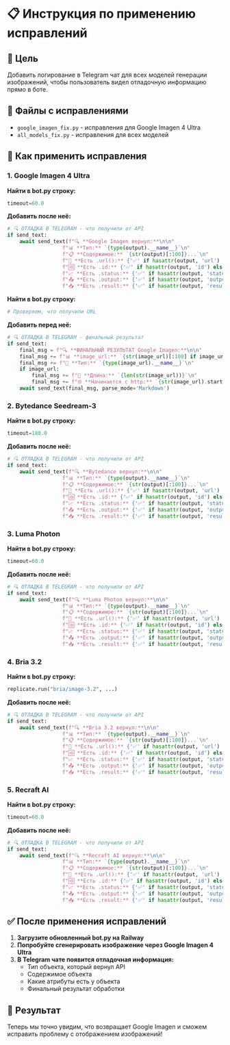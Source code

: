 # 📋 Инструкция по применению исправлений

## 🎯 Цель
Добавить логирование в Telegram чат для всех моделей генерации изображений, чтобы пользователь видел отладочную информацию прямо в боте.

## 📁 Файлы с исправлениями
- `google_imagen_fix.py` - исправления для Google Imagen 4 Ultra
- `all_models_fix.py` - исправления для всех моделей

## 🔧 Как применить исправления

### 1. Google Imagen 4 Ultra
**Найти в bot.py строку:**
```python
timeout=60.0
```

**Добавить после неё:**
```python
# 🔍 ОТЛАДКА В TELEGRAM - что получили от API
if send_text:
    await send_text(f"🔍 **Google Imagen вернул:**\n\n"
                  f"📊 **Тип:** `{type(output).__name__}`\n"
                  f"📋 **Содержимое:** `{str(output)[:100]}...`\n"
                  f"🔗 **Есть .url():** {'✅' if hasattr(output, 'url') else '❌'}\n"
                  f"🆔 **Есть .id:** {'✅' if hasattr(output, 'id') else '❌'}\n"
                  f"📈 **Есть .status:** {'✅' if hasattr(output, 'status') else '❌'}\n"
                  f"📤 **Есть .output:** {'✅' if hasattr(output, 'output') else '❌'}\n"
                  f"📥 **Есть .result:** {'✅' if hasattr(output, 'result') else '❌'}", parse_mode='Markdown')
```

**Найти в bot.py строку:**
```python
# Проверяем, что получили URL
```

**Добавить перед неё:**
```python
# 🔍 ОТЛАДКА В TELEGRAM - финальный результат
if send_text:
    final_msg = f"🔍 **ФИНАЛЬНЫЙ РЕЗУЛЬТАТ Google Imagen:**\n\n"
    final_msg += f"📊 **image_url:** `{str(image_url)[:100] if image_url else 'None'}...`\n"
    final_msg += f"🔗 **Тип:** `{type(image_url).__name__}`\n"
    if image_url:
        final_msg += f"📏 **Длина:** `{len(str(image_url))}`\n"
        final_msg += f"🌐 **Начинается с http:** `{str(image_url).startswith(('http://', 'https://'))}`\n"
    await send_text(final_msg, parse_mode='Markdown')
```

### 2. Bytedance Seedream-3
**Найти в bot.py строку:**
```python
timeout=180.0
```

**Добавить после неё:**
```python
# 🔍 ОТЛАДКА В TELEGRAM - что получили от API
if send_text:
    await send_text(f"🔍 **Bytedance вернул:**\n\n"
                  f"📊 **Тип:** `{type(output).__name__}`\n"
                  f"📋 **Содержимое:** `{str(output)[:100]}...`\n"
                  f"🔗 **Есть .url():** {'✅' if hasattr(output, 'url') else '❌'}\n"
                  f"🆔 **Есть .id:** {'✅' if hasattr(output, 'id') else '❌'}\n"
                  f"📈 **Есть .status:** {'✅' if hasattr(output, 'status') else '❌'}\n"
                  f"📤 **Есть .output:** {'✅' if hasattr(output, 'output') else '❌'}\n"
                  f"📥 **Есть .result:** {'✅' if hasattr(output, 'result') else '❌'}", parse_mode='Markdown')
```

### 3. Luma Photon
**Найти в bot.py строку:**
```python
timeout=60.0
```

**Добавить после неё:**
```python
# 🔍 ОТЛАДКА В TELEGRAM - что получили от API
if send_text:
    await send_text(f"🔍 **Luma Photon вернул:**\n\n"
                  f"📊 **Тип:** `{type(output).__name__}`\n"
                  f"📋 **Содержимое:** `{str(output)[:100]}...`\n"
                  f"🔗 **Есть .url():** {'✅' if hasattr(output, 'url') else '❌'}\n"
                  f"🆔 **Есть .id:** {'✅' if hasattr(output, 'id') else '❌'}\n"
                  f"📈 **Есть .status:** {'✅' if hasattr(output, 'status') else '❌'}\n"
                  f"📤 **Есть .output:** {'✅' if hasattr(output, 'output') else '❌'}\n"
                  f"📥 **Есть .result:** {'✅' if hasattr(output, 'result') else '❌'}", parse_mode='Markdown')
```

### 4. Bria 3.2
**Найти в bot.py строку:**
```python
replicate.run("bria/image-3.2", ...)
```

**Добавить после неё:**
```python
# 🔍 ОТЛАДКА В TELEGRAM - что получили от API
if send_text:
    await send_text(f"🔍 **Bria 3.2 вернул:**\n\n"
                  f"📊 **Тип:** `{type(output).__name__}`\n"
                  f"📋 **Содержимое:** `{str(output)[:100]}...`\n"
                  f"🔗 **Есть .url():** {'✅' if hasattr(output, 'url') else '❌'}\n"
                  f"🆔 **Есть .id:** {'✅' if hasattr(output, 'id') else '❌'}\n"
                  f"📈 **Есть .status:** {'✅' if hasattr(output, 'status') else '❌'}\n"
                  f"📤 **Есть .output:** {'✅' if hasattr(output, 'output') else '❌'}\n"
                  f"📥 **Есть .result:** {'✅' if hasattr(output, 'result') else '❌'}", parse_mode='Markdown')
```

### 5. Recraft AI
**Найти в bot.py строку:**
```python
timeout=60.0
```

**Добавить после неё:**
```python
# 🔍 ОТЛАДКА В TELEGRAM - что получили от API
if send_text:
    await send_text(f"🔍 **Recraft AI вернул:**\n\n"
                  f"📊 **Тип:** `{type(output).__name__}`\n"
                  f"📋 **Содержимое:** `{str(output)[:100]}...`\n"
                  f"🔗 **Есть .url():** {'✅' if hasattr(output, 'url') else '❌'}\n"
                  f"🆔 **Есть .id:** {'✅' if hasattr(output, 'id') else '❌'}\n"
                  f"📈 **Есть .status:** {'✅' if hasattr(output, 'status') else '❌'}\n"
                  f"📤 **Есть .output:** {'✅' if hasattr(output, 'output') else '❌'}\n"
                  f"📥 **Есть .result:** {'✅' if hasattr(output, 'result') else '❌'}", parse_mode='Markdown')
```

## ✅ После применения исправлений

1. **Загрузите обновленный bot.py на Railway**
2. **Попробуйте сгенерировать изображение через Google Imagen 4 Ultra**
3. **В Telegram чате появится отладочная информация:**
   - Тип объекта, который вернул API
   - Содержимое объекта
   - Какие атрибуты есть у объекта
   - Финальный результат обработки

## 🎯 Результат
Теперь мы точно увидим, что возвращает Google Imagen и сможем исправить проблему с отображением изображений!
